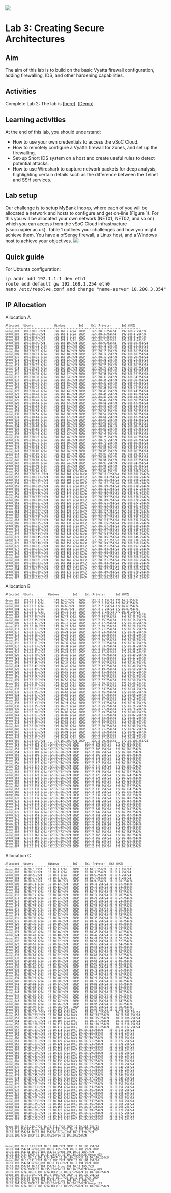 <img src="https://github.com/billbuchanan/csn09112/blob/master/zadditional/top_csn09112.png"/>
<h1>Lab 3: Creating Secure Architectures</h2>
<h2>Aim</h2>
The  aim  of  this  lab  is  to  build  on  the  basic  Vyatta  firewall  configuration,  adding  firewalling, IDS, and other hardening capabilities.

<h2>Activities</h2>

Complete Lab 2: The lab is [<a href="https://github.com/billbuchanan/csn09112/blob/master/week03_ns/labs/lab02_vyatta_ids.pdf" target="_blank">here</a>]. [<a href="https://youtu.be/8siHSSs3RQc" target="_blank">Demo</a>].</p>

<h2>Learning activities</h2>
At the end of this lab, you should understand:
<ul>
<li>How to use your own credentials to access the vSoC Cloud.</li>
<li>How to remotely configure a Vyatta firewall for zones, and set up the firewalling.</li>
<li>Set-up Snort IDS system on a host and create useful rules to detect potential attacks.</li>
<li>How to use Wireshark to capture network packets for deep analysis, highlighting certain details such as the difference between the Telnet and SSH services.</li>
  </ul>

<h2>Lab setup</h2>
Our challenge is to setup MyBank Incorp, where each of you will be allocated a network and hosts to configure and get on-line (Figure 1). For this you will be allocated your own network (NET01, NET02, and so on) which you can access from the vSoC Cloud infrastructure (vsoc.napier.ac.uk). Table 1 outlines your challenges and how you might achieve them. You have a pfSense firewall, a Linux host, and a Windows host to achieve your objectives. 

<img src="https://github.com/billbuchanan/csn09112/blob/master/week04_ciphers/labs/pf.png"/>
<h2>Quick guide</h2>
<p>For Ubtunta configuration:</p>
<pre>
ip addr add 192.1.1.1 dev eth1
route add default gw 192.168.1.254 eth0
nano /etc/resolve.conf and change "name-server 10.200.3.354"
</pre>

<h2>IP Allocation</h2>

<p>Allocation A</p>
<pre style="font-size: 8px">
Allocated	Ubuntu	        	Windows	        Em0	    Em1 (Private)	    Em2 (DMZ)
----------------------------------------------------------------------------------------
Group_001	192.168.1.7/24		192.168.2.7/24	DHCP	192.168.1.254/24	192.168.2.254/24
Group_002	192.168.3.7/24		192.168.4.7/24	DHCP	192.168.3.254/24	192.168.4.254/24
Group_003	192.168.5.7/24		192.168.6.7/24	DHCP	192.168.5.254/24	192.168.6.254/24
Group_004	192.168.7.7/24		192.168.8.7/24	DHCP	192.168.7.254/24	192.168.8.254/24
Group_005	192.168.9.7/24		192.168.10.7/24	DHCP	192.168.9.254/24	192.168.10.254/24
Group_006	192.168.11.7/24		192.168.12.7/24	DHCP	192.168.11.254/24	192.168.12.254/24
Group_007	192.168.13.7/24		192.168.14.7/24	DHCP	192.168.13.254/24	192.168.14.254/24
Group_008	192.168.15.7/24		192.168.16.7/24	DHCP	192.168.15.254/24	192.168.16.254/24
Group_009	192.168.17.7/24		192.168.18.7/24	DHCP	192.168.17.254/24	192.168.18.254/24
Group_010	192.168.19.7/24		192.168.20.7/24	DHCP	192.168.19.254/24	192.168.20.254/24
Group_011	192.168.21.7/24		192.168.22.7/24	DHCP	192.168.21.254/24	192.168.22.254/24
Group_012	192.168.23.7/24		192.168.24.7/24	DHCP	192.168.23.254/24	192.168.24.254/24
Group_013	192.168.25.7/24		192.168.26.7/24	DHCP	192.168.25.254/24	192.168.26.254/24
Group_014	192.168.27.7/24		192.168.28.7/24	DHCP	192.168.27.254/24	192.168.28.254/24
Group_015	192.168.29.7/24		192.168.30.7/24	DHCP	192.168.29.254/24	192.168.30.254/24
Group_016	192.168.31.7/24		192.168.32.7/24	DHCP	192.168.31.254/24	192.168.32.254/24
Group_017	192.168.33.7/24		192.168.34.7/24	DHCP	192.168.33.254/24	192.168.34.254/24
Group_018	192.168.35.7/24		192.168.36.7/24	DHCP	192.168.35.254/24	192.168.36.254/24
Group_019	192.168.37.7/24		192.168.38.7/24	DHCP	192.168.37.254/24	192.168.38.254/24
Group_020	192.168.39.7/24		192.168.40.7/24	DHCP	192.168.39.254/24	192.168.40.254/24
Group_021	192.168.41.7/24		192.168.42.7/24	DHCP	192.168.41.254/24	192.168.42.254/24
Group_022	192.168.43.7/24		192.168.44.7/24	DHCP	192.168.43.254/24	192.168.44.254/24
Group_023	192.168.45.7/24		192.168.46.7/24	DHCP	192.168.45.254/24	192.168.46.254/24
Group_024	192.168.47.7/24		192.168.48.7/24	DHCP	192.168.47.254/24	192.168.48.254/24
Group_025	192.168.49.7/24		192.168.50.7/24	DHCP	192.168.49.254/24	192.168.50.254/24
Group_026	192.168.51.7/24		192.168.52.7/24	DHCP	192.168.51.254/24	192.168.52.254/24
Group_027	192.168.53.7/24		192.168.54.7/24	DHCP	192.168.53.254/24	192.168.54.254/24
Group_028	192.168.55.7/24		192.168.56.7/24	DHCP	192.168.55.254/24	192.168.56.254/24
Group_029	192.168.57.7/24		192.168.58.7/24	DHCP	192.168.57.254/24	192.168.58.254/24
Group_030	192.168.59.7/24		192.168.60.7/24	DHCP	192.168.59.254/24	192.168.60.254/24
Group_031	192.168.61.7/24		192.168.62.7/24	DHCP	192.168.61.254/24	192.168.62.254/24
Group_032	192.168.63.7/24		192.168.64.7/24	DHCP	192.168.63.254/24	192.168.64.254/24
Group_033	192.168.65.7/24		192.168.66.7/24	DHCP	192.168.65.254/24	192.168.66.254/24
Group_034	192.168.67.7/24		192.168.68.7/24	DHCP	192.168.67.254/24	192.168.68.254/24
Group_035	192.168.69.7/24		192.168.70.7/24	DHCP	192.168.69.254/24	192.168.70.254/24
Group_036	192.168.71.7/24		192.168.72.7/24	DHCP	192.168.71.254/24	192.168.72.254/24
Group_037	192.168.73.7/24		192.168.74.7/24	DHCP	192.168.73.254/24	192.168.74.254/24
Group_038	192.168.75.7/24		192.168.76.7/24	DHCP	192.168.75.254/24	192.168.76.254/24
Group_039	192.168.77.7/24		192.168.78.7/24	DHCP	192.168.77.254/24	192.168.78.254/24
Group_040	192.168.79.7/24		192.168.80.7/24	DHCP	192.168.79.254/24	192.168.80.254/24
Group_041	192.168.81.7/24		192.168.82.7/24	DHCP	192.168.81.254/24	192.168.82.254/24
Group_042	192.168.83.7/24		192.168.84.7/24	DHCP	192.168.83.254/24	192.168.84.254/24
Group_043	192.168.85.7/24		192.168.86.7/24	DHCP	192.168.85.254/24	192.168.86.254/24
Group_044	192.168.87.7/24		192.168.88.7/24	DHCP	192.168.87.254/24	192.168.88.254/24
Group_045	192.168.89.7/24		192.168.90.7/24	DHCP	192.168.89.254/24	192.168.90.254/24
Group_046	192.168.91.7/24		192.168.92.7/24	DHCP	192.168.91.254/24	192.168.92.254/24
Group_047	192.168.93.7/24		192.168.94.7/24	DHCP	192.168.93.254/24	192.168.94.254/24
Group_048	192.168.95.7/24		192.168.96.7/24	DHCP	192.168.95.254/24	192.168.96.254/24
Group_049	192.168.97.7/24		192.168.98.7/24	DHCP	192.168.97.254/24	192.168.98.254/24
Group_050	192.168.99.7/24		192.168.100.7/24 DHCP	192.168.99.254/24	192.168.100.254/24
Group_051	192.168.101.7/24	192.168.102.7/24 DHCP	192.168.101.254/24	192.168.102.254/24
Group_052	192.168.103.7/24	192.168.104.7/24 DHCP	192.168.103.254/24	192.168.104.254/24
Group_053	192.168.105.7/24	192.168.106.7/24 DHCP	192.168.105.254/24	192.168.106.254/24
Group_054	192.168.107.7/24	192.168.108.7/24 DHCP	192.168.107.254/24	192.168.108.254/24
Group_055	192.168.109.7/24	192.168.110.7/24 DHCP	192.168.109.254/24	192.168.110.254/24
Group_056	192.168.111.7/24	192.168.112.7/24 DHCP	192.168.111.254/24	192.168.112.254/24
Group_057	192.168.113.7/24	192.168.114.7/24 DHCP	192.168.113.254/24	192.168.114.254/24
Group_058	192.168.115.7/24	192.168.116.7/24 DHCP	192.168.115.254/24	192.168.116.254/24
Group_059	192.168.117.7/24	192.168.118.7/24 DHCP	192.168.117.254/24	192.168.118.254/24
Group_060	192.168.119.7/24	192.168.120.7/24 DHCP	192.168.119.254/24	192.168.120.254/24
Group_061	192.168.121.7/24	192.168.122.7/24 DHCP	192.168.121.254/24	192.168.122.254/24
Group_062	192.168.123.7/24	192.168.124.7/24 DHCP	192.168.123.254/24	192.168.124.254/24
Group_063	192.168.125.7/24	192.168.126.7/24 DHCP	192.168.125.254/24	192.168.126.254/24
Group_064	192.168.127.7/24	192.168.128.7/24 DHCP	192.168.127.254/24	192.168.128.254/24
Group_065	192.168.129.7/24	192.168.130.7/24 DHCP	192.168.129.254/24	192.168.130.254/24
Group_066	192.168.131.7/24	192.168.132.7/24 DHCP	192.168.131.254/24	192.168.132.254/24
Group_067	192.168.133.7/24	192.168.134.7/24 DHCP	192.168.133.254/24	192.168.134.254/24
Group_068	192.168.135.7/24	192.168.136.7/24 DHCP	192.168.135.254/24	192.168.136.254/24
Group_069	192.168.137.7/24	192.168.138.7/24 DHCP	192.168.137.254/24	192.168.138.254/24
Group_070	192.168.139.7/24	192.168.140.7/24 DHCP	192.168.139.254/24	192.168.140.254/24
Group_071	192.168.141.7/24	192.168.142.7/24 DHCP	192.168.141.254/24	192.168.142.254/24
Group_072	192.168.143.7/24	192.168.144.7/24 DHCP	192.168.143.254/24	192.168.144.254/24
Group_073	192.168.145.7/24	192.168.146.7/24 DHCP	192.168.145.254/24	192.168.146.254/24
Group_074	192.168.147.7/24	192.168.148.7/24 DHCP	192.168.147.254/24	192.168.148.254/24
Group_075	192.168.149.7/24	192.168.150.7/24 DHCP	192.168.149.254/24	192.168.150.254/24
Group_075	192.168.151.7/24	192.168.152.7/24 DHCP	192.168.151.254/24	192.168.152.254/24
Group_077	192.168.153.7/24	192.168.154.7/24 DHCP	192.168.153.254/24	192.168.154.254/24
Group_078	192.168.155.7/24	192.168.156.7/24 DHCP	192.168.155.254/24	192.168.156.254/24
Group_079	192.168.157.7/24	192.168.158.7/24 DHCP	192.168.157.254/24	192.168.158.254/24
Group_080	192.168.159.7/24	192.168.160.7/24 DHCP	192.168.159.254/24	192.168.160.254/24
Group_081	192.168.161.7/24	192.168.162.7/24 DHCP	192.168.161.254/24	192.168.162.254/24
Group_082	192.168.163.7/24	192.168.164.7/24 DHCP	192.168.163.254/24	192.168.164.254/24
Group_083	192.168.165.7/24	192.168.166.7/24 DHCP	192.168.165.254/24	192.168.166.254/24
Group_084	192.168.167.7/24	192.168.168.7/24 DHCP	192.168.167.254/24	192.168.168.254/24
Group_085	192.168.169.7/24	192.168.170.7/24 DHCP	192.168.169.254/24	192.168.170.254/24
Group_086	192.168.171.7/24	192.168.172.7/24 DHCP	192.168.171.254/24	192.168.172.254/24
Group_087	192.168.173.7/24	192.168.174.7/24 DHCP	192.168.173.254/24	192.168.174.254/24
</pre>

<p>Allocation B</p>
<pre style="font-size: 8px">
Allocated	Ubuntu	        Windows	        Em0	    Em1 (Private)	    Em2 (DMZ)
----------------------------------------------------------------------------------------
Group_001	172.16.1.7/24		172.16.2.7/24	DHCP	172.16.1.254/24	172.16.2.254/24
Group_002	172.16.3.7/24		172.16.4.7/24	DHCP	172.16.3.254/24	172.16.4.254/24
Group_003	172.16.5.7/24		172.16.6.7/24	DHCP	172.16.5.254/24	172.16.6.254/24
Group_004	172.16.7.7/24		172.16.8.7/24	DHCP	172.16.7.254/24	172.16.8.254/24
Group_005	172.16.9.7/24		172.16.10.7/24	DHCP	172.16.9.254/24	172.16.10.254/24
Group_006	172.16.11.7/24		172.16.12.7/24	DHCP	172.16.11.254/24	172.16.12.254/24
Group_007	172.16.13.7/24		172.16.14.7/24	DHCP	172.16.13.254/24	172.16.14.254/24
Group_008	172.16.15.7/24		172.16.16.7/24	DHCP	172.16.15.254/24	172.16.16.254/24
Group_009	172.16.17.7/24		172.16.18.7/24	DHCP	172.16.17.254/24	172.16.18.254/24
Group_010	172.16.19.7/24		172.16.20.7/24	DHCP	172.16.19.254/24	172.16.20.254/24
Group_011	172.16.21.7/24		172.16.22.7/24	DHCP	172.16.21.254/24	172.16.22.254/24
Group_012	172.16.23.7/24		172.16.24.7/24	DHCP	172.16.23.254/24	172.16.24.254/24
Group_013	172.16.25.7/24		172.16.26.7/24	DHCP	172.16.25.254/24	172.16.26.254/24
Group_014	172.16.27.7/24		172.16.28.7/24	DHCP	172.16.27.254/24	172.16.28.254/24
Group_015	172.16.29.7/24		172.16.30.7/24	DHCP	172.16.29.254/24	172.16.30.254/24
Group_016	172.16.31.7/24		172.16.32.7/24	DHCP	172.16.31.254/24	172.16.32.254/24
Group_017	172.16.33.7/24		172.16.34.7/24	DHCP	172.16.33.254/24	172.16.34.254/24
Group_018	172.16.35.7/24		172.16.36.7/24	DHCP	172.16.35.254/24	172.16.36.254/24
Group_019	172.16.37.7/24		172.16.38.7/24	DHCP	172.16.37.254/24	172.16.38.254/24
Group_020	172.16.39.7/24		172.16.40.7/24	DHCP	172.16.39.254/24	172.16.40.254/24
Group_021	172.16.41.7/24		172.16.42.7/24	DHCP	172.16.41.254/24	172.16.42.254/24
Group_022	172.16.43.7/24		172.16.44.7/24	DHCP	172.16.43.254/24	172.16.44.254/24
Group_023	172.16.45.7/24		172.16.46.7/24	DHCP	172.16.45.254/24	172.16.46.254/24
Group_024	172.16.47.7/24		172.16.48.7/24	DHCP	172.16.47.254/24	172.16.48.254/24
Group_025	172.16.49.7/24		172.16.50.7/24	DHCP	172.16.49.254/24	172.16.50.254/24
Group_026	172.16.51.7/24		172.16.52.7/24	DHCP	172.16.51.254/24	172.16.52.254/24
Group_027	172.16.53.7/24		172.16.54.7/24	DHCP	172.16.53.254/24	172.16.54.254/24
Group_028	172.16.55.7/24		172.16.56.7/24	DHCP	172.16.55.254/24	172.16.56.254/24
Group_029	172.16.57.7/24		172.16.58.7/24	DHCP	172.16.57.254/24	172.16.58.254/24
Group_030	172.16.59.7/24		172.16.60.7/24	DHCP	172.16.59.254/24	172.16.60.254/24
Group_031	172.16.61.7/24		172.16.62.7/24	DHCP	172.16.61.254/24	172.16.62.254/24
Group_032	172.16.63.7/24		172.16.64.7/24	DHCP	172.16.63.254/24	172.16.64.254/24
Group_033	172.16.65.7/24		172.16.66.7/24	DHCP	172.16.65.254/24	172.16.66.254/24
Group_034	172.16.67.7/24		172.16.68.7/24	DHCP	172.16.67.254/24	172.16.68.254/24
Group_035	172.16.69.7/24		172.16.70.7/24	DHCP	172.16.69.254/24	172.16.70.254/24
Group_036	172.16.71.7/24		172.16.72.7/24	DHCP	172.16.71.254/24	172.16.72.254/24
Group_037	172.16.73.7/24		172.16.74.7/24	DHCP	172.16.73.254/24	172.16.74.254/24
Group_038	172.16.75.7/24		172.16.76.7/24	DHCP	172.16.75.254/24	172.16.76.254/24
Group_039	172.16.77.7/24		172.16.78.7/24	DHCP	172.16.77.254/24	172.16.78.254/24
Group_040	172.16.79.7/24		172.16.80.7/24	DHCP	172.16.79.254/24	172.16.80.254/24
Group_041	172.16.81.7/24		172.16.82.7/24	DHCP	172.16.81.254/24	172.16.82.254/24
Group_042	172.16.83.7/24		172.16.84.7/24	DHCP	172.16.83.254/24	172.16.84.254/24
Group_043	172.16.85.7/24		172.16.86.7/24	DHCP	172.16.85.254/24	172.16.86.254/24
Group_044	172.16.87.7/24		172.16.88.7/24	DHCP	172.16.87.254/24	172.16.88.254/24
Group_045	172.16.89.7/24		172.16.90.7/24	DHCP	172.16.89.254/24	172.16.90.254/24
Group_046	172.16.91.7/24		172.16.92.7/24	DHCP	172.16.91.254/24	172.16.92.254/24
Group_047	172.16.93.7/24		172.16.94.7/24	DHCP	172.16.93.254/24	172.16.94.254/24
Group_048	172.16.95.7/24		172.16.96.7/24	DHCP	172.16.95.254/24	172.16.96.254/24
Group_049	172.16.97.7/24		172.16.98.7/24	DHCP	172.16.97.254/24	172.16.98.254/24
Group_050	172.16.99.7/24		172.16.100.7/24 DHCP	172.16.99.254/24	172.16.100.254/24
Group_051	172.16.101.7/24	172.16.102.7/24 DHCP	172.16.101.254/24	172.16.102.254/24
Group_052	172.16.103.7/24	172.16.104.7/24 DHCP	172.16.103.254/24	172.16.104.254/24
Group_053	172.16.105.7/24	172.16.106.7/24 DHCP	172.16.105.254/24	172.16.106.254/24
Group_054	172.16.107.7/24	172.16.108.7/24 DHCP	172.16.107.254/24	172.16.108.254/24
Group_055	172.16.109.7/24	172.16.110.7/24 DHCP	172.16.109.254/24	172.16.110.254/24
Group_056	172.16.111.7/24	172.16.112.7/24 DHCP	172.16.111.254/24	172.16.112.254/24
Group_057	172.16.113.7/24	172.16.114.7/24 DHCP	172.16.113.254/24	172.16.114.254/24
Group_058	172.16.115.7/24	172.16.116.7/24 DHCP	172.16.115.254/24	172.16.116.254/24
Group_059	172.16.117.7/24	172.16.118.7/24 DHCP	172.16.117.254/24	172.16.118.254/24
Group_060	172.16.119.7/24	172.16.120.7/24 DHCP	172.16.119.254/24	172.16.120.254/24
Group_061	172.16.121.7/24	172.16.122.7/24 DHCP	172.16.121.254/24	172.16.122.254/24
Group_062	172.16.123.7/24	172.16.124.7/24 DHCP	172.16.123.254/24	172.16.124.254/24
Group_063	172.16.125.7/24	172.16.126.7/24 DHCP	172.16.125.254/24	172.16.126.254/24
Group_064	172.16.127.7/24	172.16.128.7/24 DHCP	172.16.127.254/24	172.16.128.254/24
Group_065	172.16.129.7/24	172.16.130.7/24 DHCP	172.16.129.254/24	172.16.130.254/24
Group_066	172.16.131.7/24	172.16.132.7/24 DHCP	172.16.131.254/24	172.16.132.254/24
Group_067	172.16.133.7/24	172.16.134.7/24 DHCP	172.16.133.254/24	172.16.134.254/24
Group_068	172.16.135.7/24	172.16.136.7/24 DHCP	172.16.135.254/24	172.16.136.254/24
Group_069	172.16.137.7/24	172.16.138.7/24 DHCP	172.16.137.254/24	172.16.138.254/24
Group_070	172.16.139.7/24	172.16.140.7/24 DHCP	172.16.139.254/24	172.16.140.254/24
Group_071	172.16.141.7/24	172.16.142.7/24 DHCP	172.16.141.254/24	172.16.142.254/24
Group_072	172.16.143.7/24	172.16.144.7/24 DHCP	172.16.143.254/24	172.16.144.254/24
Group_073	172.16.145.7/24	172.16.146.7/24 DHCP	172.16.145.254/24	172.16.146.254/24
Group_074	172.16.147.7/24	172.16.148.7/24 DHCP	172.16.147.254/24	172.16.148.254/24
Group_075	172.16.149.7/24	172.16.150.7/24 DHCP	172.16.149.254/24	172.16.150.254/24
Group_075	172.16.151.7/24	172.16.152.7/24 DHCP	172.16.151.254/24	172.16.152.254/24
Group_077	172.16.153.7/24	172.16.154.7/24 DHCP	172.16.153.254/24	172.16.154.254/24
Group_078	172.16.155.7/24	172.16.156.7/24 DHCP	172.16.155.254/24	172.16.156.254/24
Group_079	172.16.157.7/24	172.16.158.7/24 DHCP	172.16.157.254/24	172.16.158.254/24
Group_080	172.16.159.7/24	172.16.160.7/24 DHCP	172.16.159.254/24	172.16.160.254/24
Group_081	172.16.161.7/24	172.16.162.7/24 DHCP	172.16.161.254/24	172.16.162.254/24
Group_082	172.16.163.7/24	172.16.164.7/24 DHCP	172.16.163.254/24	172.16.164.254/24
Group_083	172.16.165.7/24	172.16.166.7/24 DHCP	172.16.165.254/24	172.16.166.254/24
Group_084	172.16.167.7/24	172.16.168.7/24 DHCP	172.16.167.254/24	172.16.168.254/24
Group_085	172.16.169.7/24	172.16.170.7/24 DHCP	172.16.169.254/24	172.16.170.254/24
Group_086	172.16.171.7/24	172.16.172.7/24 DHCP	172.16.171.254/24	172.16.172.254/24
Group_087	172.16.173.7/24	172.16.174.7/24 DHCP	172.16.173.254/24	172.16.174.254/24
</pre>

<p>Allocation C</p>
<pre style="font-size: 8px">
Allocated	Ubuntu	        Windows	        Em0	    Em1 (Private)	Em2 (DMZ)
-----------------------------------------------------------------------------------
Group_001	10.10.1.7/24	10.10.2.7/24	DHCP	10.10.1.254/24	10.10.2.254/24
Group_002	10.10.3.7/24	10.10.4.7/24	DHCP	10.10.3.254/24	10.10.4.254/24
Group_003	10.10.5.7/24	10.10.6.7/24	DHCP	10.10.5.254/24	10.10.6.254/24
Group_004	10.10.7.7/24	10.10.8.7/24	DHCP	10.10.7.254/24	10.10.8.254/24
Group_005	10.10.9.7/24	10.10.10.7/24	DHCP	10.10.9.254/24	10.10.10.254/24
Group_006	10.10.11.7/24	10.10.12.7/24	DHCP	10.10.11.254/24	10.10.12.254/24
Group_007	10.10.13.7/24	10.10.14.7/24	DHCP	10.10.13.254/24	10.10.14.254/24
Group_008	10.10.15.7/24	10.10.16.7/24	DHCP	10.10.15.254/24	10.10.16.254/24
Group_009	10.10.17.7/24	10.10.18.7/24	DHCP	10.10.17.254/24	10.10.18.254/24
Group_010	10.10.19.7/24	10.10.20.7/24	DHCP	10.10.19.254/24	10.10.20.254/24
Group_011	10.10.21.7/24	10.10.22.7/24	DHCP	10.10.21.254/24	10.10.22.254/24
Group_012	10.10.23.7/24	10.10.24.7/24	DHCP	10.10.23.254/24	10.10.24.254/24
Group_013	10.10.25.7/24	10.10.26.7/24	DHCP	10.10.25.254/24	10.10.26.254/24
Group_014	10.10.27.7/24	10.10.28.7/24	DHCP	10.10.27.254/24	10.10.28.254/24
Group_015	10.10.29.7/24	10.10.30.7/24	DHCP	10.10.29.254/24	10.10.30.254/24
Group_016	10.10.31.7/24	10.10.32.7/24	DHCP	10.10.31.254/24	10.10.32.254/24
Group_017	10.10.33.7/24	10.10.34.7/24	DHCP	10.10.33.254/24	10.10.34.254/24
Group_018	10.10.35.7/24	10.10.36.7/24	DHCP	10.10.35.254/24	10.10.36.254/24
Group_019	10.10.37.7/24	10.10.38.7/24	DHCP	10.10.37.254/24	10.10.38.254/24
Group_020	10.10.39.7/24	10.10.40.7/24	DHCP	10.10.39.254/24	10.10.40.254/24
Group_021	10.10.41.7/24	10.10.42.7/24	DHCP	10.10.41.254/24	10.10.42.254/24
Group_022	10.10.43.7/24	10.10.44.7/24	DHCP	10.10.43.254/24	10.10.44.254/24
Group_023	10.10.45.7/24	10.10.46.7/24	DHCP	10.10.45.254/24	10.10.46.254/24
Group_024	10.10.47.7/24	10.10.48.7/24	DHCP	10.10.47.254/24	10.10.48.254/24
Group_025	10.10.49.7/24	10.10.50.7/24	DHCP	10.10.49.254/24	10.10.50.254/24
Group_026	10.10.51.7/24	10.10.52.7/24	DHCP	10.10.51.254/24	10.10.52.254/24
Group_027	10.10.53.7/24	10.10.54.7/24	DHCP	10.10.53.254/24	10.10.54.254/24
Group_028	10.10.55.7/24	10.10.56.7/24	DHCP	10.10.55.254/24	10.10.56.254/24
Group_029	10.10.57.7/24	10.10.58.7/24	DHCP	10.10.57.254/24	10.10.58.254/24
Group_030	10.10.59.7/24	10.10.60.7/24	DHCP	10.10.59.254/24	10.10.60.254/24
Group_031	10.10.61.7/24	10.10.62.7/24	DHCP	10.10.61.254/24	10.10.62.254/24
Group_032	10.10.63.7/24	10.10.64.7/24	DHCP	10.10.63.254/24	10.10.64.254/24
Group_033	10.10.65.7/24	10.10.66.7/24	DHCP	10.10.65.254/24	10.10.66.254/24
Group_034	10.10.67.7/24	10.10.68.7/24	DHCP	10.10.67.254/24	10.10.68.254/24
Group_035	10.10.69.7/24	10.10.70.7/24	DHCP	10.10.69.254/24	10.10.70.254/24
Group_036	10.10.71.7/24	10.10.72.7/24	DHCP	10.10.71.254/24	10.10.72.254/24
Group_037	10.10.73.7/24	10.10.74.7/24	DHCP	10.10.73.254/24	10.10.74.254/24
Group_038	10.10.75.7/24	10.10.76.7/24	DHCP	10.10.75.254/24	10.10.76.254/24
Group_039	10.10.77.7/24	10.10.78.7/24	DHCP	10.10.77.254/24	10.10.78.254/24
Group_040	10.10.79.7/24	10.10.80.7/24	DHCP	10.10.79.254/24	10.10.80.254/24
Group_041	10.10.81.7/24	10.10.82.7/24	DHCP	10.10.81.254/24	10.10.82.254/24
Group_042	10.10.83.7/24	10.10.84.7/24	DHCP	10.10.83.254/24	10.10.84.254/24
Group_043	10.10.85.7/24	10.10.86.7/24	DHCP	10.10.85.254/24	10.10.86.254/24
Group_044	10.10.87.7/24	10.10.88.7/24	DHCP	10.10.87.254/24	10.10.88.254/24
Group_045	10.10.89.7/24	10.10.90.7/24	DHCP	10.10.89.254/24	10.10.90.254/24
Group_046	10.10.91.7/24	10.10.92.7/24	DHCP	10.10.91.254/24	10.10.92.254/24
Group_047	10.10.93.7/24	10.10.94.7/24	DHCP	10.10.93.254/24	10.10.94.254/24
Group_048	10.10.95.7/24	10.10.96.7/24	DHCP	10.10.95.254/24	10.10.96.254/24
Group_049	10.10.97.7/24	10.10.98.7/24	DHCP	10.10.97.254/24	10.10.98.254/24
Group_050	10.10.99.7/24	10.10.100.7/24 DHCP	    10.10.99.254/24	10.10.100.254/24
Group_051	10.10.101.7/24	10.10.102.7/24 DHCP	    10.10.101.254/24	10.10.102.254/24
Group_052	10.10.103.7/24	10.10.104.7/24 DHCP	    10.10.103.254/24	10.10.104.254/24
Group_053	10.10.105.7/24	10.10.106.7/24 DHCP	    10.10.105.254/24	10.10.106.254/24
Group_054	10.10.107.7/24	10.10.108.7/24 DHCP	    10.10.107.254/24	10.10.108.254/24
Group_055	10.10.109.7/24	10.10.110.7/24 DHCP	    10.10.109.254/24	10.10.110.254/24
Group_056	10.10.111.7/24	10.10.112.7/24 DHCP	    10.10.111.254/24	10.10.112.254/24
Group_057	10.10.113.7/24	10.10.114.7/24 DHCP	10.10.113.254/24	10.10.114.254/24
Group_058	10.10.115.7/24	10.10.116.7/24 DHCP	10.10.115.254/24	10.10.116.254/24
Group_059	10.10.117.7/24	10.10.118.7/24 DHCP	10.10.117.254/24	10.10.118.254/24
Group_060	10.10.119.7/24	10.10.120.7/24 DHCP	10.10.119.254/24	10.10.120.254/24
Group_061	10.10.121.7/24	10.10.122.7/24 DHCP	10.10.121.254/24	10.10.122.254/24
Group_062	10.10.123.7/24	10.10.124.7/24 DHCP	10.10.123.254/24	10.10.124.254/24
Group_063	10.10.125.7/24	10.10.126.7/24 DHCP	10.10.125.254/24	10.10.126.254/24
Group_064	10.10.127.7/24	10.10.128.7/24 DHCP	10.10.127.254/24	10.10.128.254/24
Group_065	10.10.129.7/24	10.10.130.7/24 DHCP	10.10.129.254/24	10.10.130.254/24
Group_066	10.10.131.7/24	10.10.132.7/24 DHCP	10.10.131.254/24	10.10.132.254/24
Group_067	10.10.133.7/24	10.10.134.7/24 DHCP	10.10.133.254/24	10.10.134.254/24
Group_068	10.10.135.7/24	10.10.136.7/24 DHCP	10.10.135.254/24	10.10.136.254/24
Group_069	10.10.137.7/24	10.10.138.7/24 DHCP	10.10.137.254/24	10.10.138.254/24
Group_070	10.10.139.7/24	10.10.140.7/24 DHCP	10.10.139.254/24	10.10.140.254/24
Group_071	10.10.141.7/24	10.10.142.7/24 DHCP	10.10.141.254/24	10.10.142.254/24
Group_072	10.10.143.7/24	10.10.144.7/24 DHCP	10.10.143.254/24	10.10.144.254/24
Group_073	10.10.145.7/24	10.10.146.7/24 DHCP	10.10.145.254/24	10.10.146.254/24
Group_074	10.10.147.7/24	10.10.148.7/24 DHCP	10.10.147.254/24	10.10.148.254/24
Group_075	10.10.149.7/24	10.10.150.7/24 DHCP	10.10.149.254/24	10.10.150.254/24
Group_075	10.10.151.7/24	10.10.152.7/24 DHCP	10.10.151.254/24	10.10.152.254/24
Group_077	10.10.153.7/24	10.10.154.7/24 DHCP	10.10.153.254/24	10.10.154.254/24
Group_078	10.10.155.7/24	10.10.156.7/24 DHCP	10.10.155.254/24	10.10.156.254/24
Group_079	10.10.157.7/24	10.10.158.7/24 DHCP	10.10.157.254/24	10.10.158.254/24
Group_080	10.10.159.7/24	10.10.160.7/24 DHCP	10.10.159.254/24	10.10.160.254/24
Group_081	10.10.161.7/24	10.10.162.7/24 DHCP	10.10.161.254/24	10.10.162.254/24
Group_082	10.10.163.7/24	10.10.164.7/24 DHCP	10.10.163.254/24	10.10.164.254/24
Group_083	10.10.165.7/24	10.10.166.7/24 DHCP	10.10.165.254/24	10.10.166.254/24
Group_084	10.10.167.7/24	10.10.168.7/24 DHCP	10.10.167.254/24	10.10.168.254/24
Group_085	10.10.169.7/24	10.10.170.7/24 DHCP	10.10.169.254/24	10.10.170.254/24
Group_086	10.10.171.7/24	10.10.172.7/24 DHCP	10.10.171.254/24	10.10.172.254/24
Group_087	10.10.173.7/24	10.10.174.7/24 DHCP	10.10.173.254/24	10.10.174.254/24
Group_088	10.10.175.7/24	10.10.176.7/24 DHCP	10.10.175.254/24	10.10.176.254/24

Group_089	10.10.210.7/24	10.10.211.7/24 DHCP	10.10.210.254/24	10.10.211.254/24
Group_090	10.10.181.7/24	10.10.182.7/24 DHCP	10.10.181.254/24	10.10.182.254/24
Group_091	10.10.179.7/24	10.10.180.7/24 DHCP	10.10.179.254/24	10.10.180.254/24

Group_092	10.10.183.7/24	10.10.184.7/24 DHCP	10.10.183.254/24	10.10.184.254/24
Group_093	10.10.185.7/24	10.10.186.7/24 DHCP	10.10.185.254/24	10.10.186.254/24
Group_094	10.10.187.7/24	10.10.188.7/24 DHCP	10.10.187.254/24	10.10.188.254/24
Group_095	10.10.189.7/24	10.10.190.7/24 DHCP	10.10.189.254/24	10.10.190.254/24
Group_096	10.10.191.7/24	10.10.192.7/24 DHCP	10.10.191.254/24	10.10.192.254/24
Group_097	10.10.193.7/24	10.10.194.7/24 DHCP	10.10.193.254/24	10.10.194.254/24
Group_098	10.10.195.7/24	10.10.196.7/24 DHCP	10.10.195.254/24	10.10.196.254/24
Group_099	10.10.197.7/24	10.10.198.7/24 DHCP	10.10.197.254/24	10.10.198.254/24
Group_100	10.10.199.7/24	10.10.200.7/24 DHCP	10.10.199.254/24	10.10.200.254/24
Group_101	10.10.201.7/24	10.10.202.7/24 DHCP	10.10.201.254/24	10.10.202.254/24
Group_102	10.10.203.7/24	10.10.204.7/24 DHCP	10.10.203.254/24	10.10.204.254/24
Group_103	10.10.205.7/24	10.10.206.7/24 DHCP	10.10.205.254/24	10.10.206.254/24
</pre>
